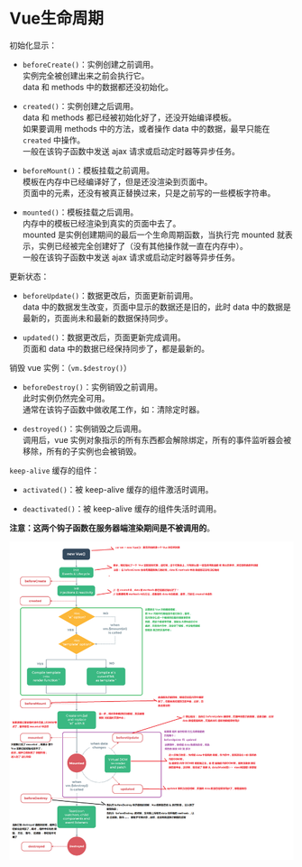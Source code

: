 # Vue生命周期

初始化显示：

- `beforeCreate()`：实例创建之前调用。  
实例完全被创建出来之前会执行它。  
data 和 methods 中的数据都还没初始化。

- `created()`：实例创建之后调用。  
data 和 methods 都已经被初始化好了，还没开始编译模板。  
如果要调用 methods 中的方法，或者操作 data 中的数据，最早只能在 `created` 中操作。  
一般在该钩子函数中发送 ajax 请求或启动定时器等异步任务。

- `beforeMount()`：模板挂载之前调用。  
模板在内存中已经编译好了，但是还没渲染到页面中。  
页面中的元素，还没有被真正替换过来，只是之前写的一些模板字符串。

- `mounted()`：模板挂载之后调用。  
内存中的模板已经渲染到真实的页面中去了。  
mounted 是实例创建期间的最后一个生命周期函数，当执行完 mounted 就表示，实例已经被完全创建好了（没有其他操作就一直在内存中）。  
一般在该钩子函数中发送 ajax 请求或启动定时器等异步任务。

更新状态：

- `beforeUpdate()`：数据更改后，页面更新前调用。  
data 中的数据发生改变，页面中显示的数据还是旧的，此时 data 中的数据是最新的，页面尚未和最新的数据保持同步。

- `updated()`：数据更改后，页面更新完成调用。  
页面和 data 中的数据已经保持同步了，都是最新的。

销毁 vue 实例：（`vm.$destroy()`）

- `beforeDestroy()`：实例销毁之前调用。  
此时实例仍然完全可用。  
通常在该钩子函数中做收尾工作，如：清除定时器。

- `destroyed()`：实例销毁之后调用。  
调用后，vue 实例对象指示的所有东西都会解除绑定，所有的事件监听器会被移除，所有的子实例也会被销毁。

`keep-alive` 缓存的组件：

- `activated()`：被 keep-alive 缓存的组件激活时调用。

- `deactivated()`：被 keep-alive 缓存的组件失活时调用。

**注意：这两个钩子函数在服务器端渲染期间是不被调用的**。

![Vue生命周期](./img/lifecycle.png)
